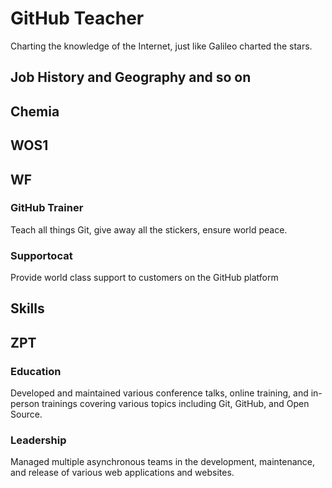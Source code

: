 # GitHub Teacher

Charting the knowledge of the Internet, just like Galileo charted the stars.

## Job History and Geography and so on


## Chemia

## WOS1

## WF

### GitHub Trainer

Teach all things Git, give away all the stickers, ensure world peace.

### Supportocat

Provide world class support to customers on the GitHub platform

## Skills

## ZPT

### Education

Developed and maintained various conference talks, online training, and in-person trainings covering various topics including Git, GitHub, and Open Source.

### Leadership

Managed multiple asynchronous teams in the development, maintenance, and release of various web applications and websites.
